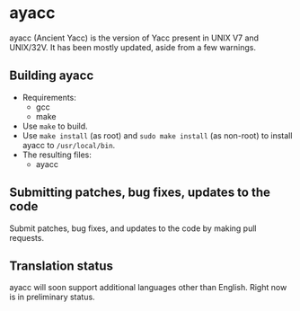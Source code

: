 # ayacc
ayacc (Ancient Yacc) is the version of Yacc present in UNIX V7 and UNIX/32V. It has been mostly updated, aside from a few warnings.

## Building ayacc
* Requirements:
   * gcc
   * make
* Use `make` to build.
* Use `make install` (as root) and `sudo make install` (as non-root) to install ayacc to `/usr/local/bin`.
* The resulting files:
   * ayacc
   
## Submitting patches, bug fixes, updates to the code

Submit patches, bug fixes, and updates to the code by making pull requests.

## Translation status

ayacc will soon support additional languages other than English. Right now is in preliminary status.
